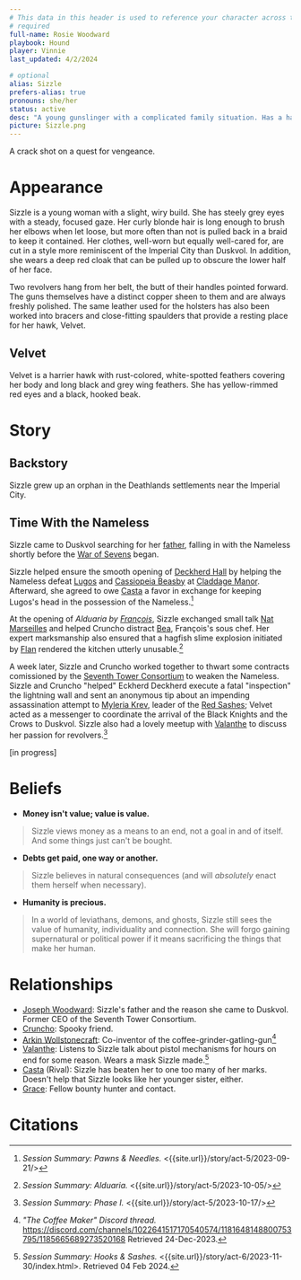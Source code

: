```yaml
---
# This data in this header is used to reference your character across the entire website. 
# required
full-name: Rosie Woodward 
playbook: Hound
player: Vinnie
last_updated: 4/2/2024

# optional
alias: Sizzle
prefers-alias: true
pronouns: she/her
status: active
desc: "A young gunslinger with a complicated family situation. Has a hawk. Sometimes comfortable."
picture: Sizzle.png
---
```


A crack shot on a quest for vengeance.

# Appearance
Sizzle is a young woman with a slight, wiry build. She has steely grey eyes with a steady, focused gaze. Her curly blonde hair is long enough to brush her elbows when let loose, but more often than not is pulled back in a braid to keep it contained. Her clothes, well-worn but equally well-cared for, are cut in a style more reminiscent of the Imperial City than Duskvol. In addition, she wears a deep red cloak that can be pulled up to obscure the lower half of her face.

Two revolvers hang from her belt, the butt of their handles pointed forward. The guns themselves have a distinct copper sheen to them and are always freshly polished. The same leather used for the holsters has also been worked into bracers and close-fitting spaulders that provide a resting place for her hawk, Velvet.

## Velvet

Velvet is a harrier hawk with rust-colored, white-spotted feathers covering her body and long black and grey wing feathers. She has yellow-rimmed red eyes and a black, hooked beak.

# Story
## Backstory
Sizzle grew up an orphan in the Deathlands settlements near the Imperial City. 

## Time With the Nameless

Sizzle came to Duskvol searching for her [father](npcs#joseph-woodward), falling in with the Nameless shortly before the [War of Sevens](/story/act-6/index.html) began.

Sizzle helped ensure the smooth opening of [Deckherd Hall](six-towers#deckherd-hall) by helping the Nameless defeat [Lugos](npcs#lugos) and [Cassiopeia Beasby](npcs#cassiopeia-beasby) at [Claddage Manor](brightstone#claddage-manor). Afterward, she agreed to owe [Casta](npcs#casta) a favor in exchange for keeping Lugos's head in the possession of the Nameless.[^pawns-needles]

At the opening of *Alduaria by [François](npcs#francois)*, Sizzle exchanged small talk [Nat Marseilles](npcs#nat-marseilles) and helped Cruncho distract [Bea](npcs#bea), François's sous chef. Her expert marksmanship also ensured that a hagfish slime explosion initiated by [Flan](flan) rendered the kitchen utterly unusable.[^alduaria]

A week later, Sizzle and Cruncho worked together to thwart some contracts comissioned by the [Seventh Tower Consortium](seventh-tower-consortium) to weaken the Nameless. Sizzle and Cruncho "helped" Eckherd Deckherd execute a fatal "inspection" the lightning wall and sent an anonymous tip about an impending assassination attempt to [Myleria Krev](npcs#myleria-krev), leader of the [Red Sashes](factions#red-sashes); Velvet acted as a messenger to coordinate the arrival of the Black Knights and the Crows to Duskvol. Sizzle also had a lovely meetup with [Valanthe](npcs#valanthe) to discuss her passion for revolvers.[^phase-I]

[in progress]

# Beliefs

- **Money isn't value; value is value.**   
> Sizzle views money as a means to an end, not a goal in and of itself. And some things just can't be bought.
- **Debts get paid, one way or another.**   
> Sizzle believes in natural consequences (and will *absolutely* enact them herself when necessary).
- **Humanity is precious.**   
> In a world of leviathans, demons, and ghosts, Sizzle still sees the value of humanity, individuality and connection. She will forgo gaining supernatural or political power if it means sacrificing the things that make her human.

# Relationships

* [Joseph Woodward](joseph-woodward): Sizzle's father and the reason she came to Duskvol. Former CEO of the Seventh Tower Consortium.
* [Cruncho](cruncho): Spooky friend.
* [Arkin Wollstonecraft](arkin): Co-inventor of the coffee-grinder-gatling-gun[^1]
* [Valanthe](npcs#valanthe): Listens to Sizzle talk about pistol mechanisms for hours on end for some reason. Wears a mask Sizzle made.[^hooks-and-sashes]
* [Casta](npcs#casta) (Rival): Sizzle has beaten her to one too many of her marks. Doesn't help that Sizzle looks like her younger sister, either.
* [Grace](npcs#grace): Fellow bounty hunter and contact.

# Citations

[^1]: *"The Coffee Maker" Discord thread.*  <https://discord.com/channels/1022641517170540574/1181648148800753795/1185665689273520168> Retrieved 24-Dec-2023.
[^hooks-and-sashes]: *Session Summary: Hooks & Sashes.* <{{site.url}}/story/act-6/2023-11-30/index.html>. Retrieved 04 Feb 2024.
[^phase-I]: *Session Summary: Phase I.* <{{site.url}}/story/act-5/2023-10-17/>
[^alduaria]: *Session Summary: Alduaria.* <{{site.url}}/story/act-5/2023-10-05/>
[^pawns-needles]: *Session Summary: Pawns & Needles.* <{{site.url}}/story/act-5/2023-09-21/>
